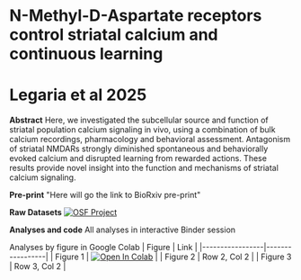 # N-Methyl-D-Aspartate receptors control striatal calcium and continuous learning
# Legaria et al 2025

**Abstract**
Here, we investigated the subcellular source and function of striatal population calcium signaling in vivo, using a combination of bulk calcium recordings, pharmacology and behavioral assessment. Antagonism of striatal NMDARs strongly diminished spontaneous and behaviorally evoked calcium and disrupted learning from rewarded actions. These results provide novel insight into the function and mechanisms of striatal calcium signaling.

**Pre-print**
"Here will go the link to BioRxiv pre-print"

**Raw Datasets**
[![OSF Project](https://img.shields.io/badge/OSF-View%20Project-blue)](
https://osf.io/stk2r/files/osfstorage)

**Analyses and code**
All analyses in interactive Binder session

Analyses by figure in Google Colab
| Figure | Link |
|-----------------|-----------------|
| Figure 1   | [![Open In Colab](https://colab.research.google.com/assets/colab-badge.svg)](https://colab.research.google.com/drive/1JxzJ7L1SKVUR1SxrC6flOTjNY-IRERd9#scrollTo=asMJWxvajXls)    |
| Figure 2   | Row 2, Col 2    |
| Figure 3    | Row 3, Col 2    |

